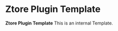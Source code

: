 # Ztore Plugin Template

<!-- Plugin description -->
**Ztore Plugin Template** This is an internal Template.
<!-- Plugin description end -->
